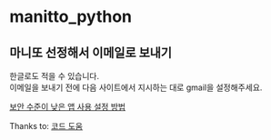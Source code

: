 # manitto_python </br>

## 마니또 선정해서 이메일로 보내기 </br>
한글로도 적을 수 있습니다. </br>
이메일을 보내기 전에 다음 사이트에서 지시하는 대로 gmail을 설정해주세요. </br>

[보안 수준이 낮은 앱 사용 설정 방법](https://pdi-mz-support.zendesk.com/hc/ko/articles/360050901451--Account-%EB%B3%B4%EC%95%88-%EC%88%98%EC%A4%80%EC%9D%B4-%EB%82%AE%EC%9D%80-%EC%95%B1-%EC%82%AC%EC%9A%A9-%EC%84%A4%EC%A0%95-%EB%B0%A9%EB%B2%95)


Thanks to: [코드 도움](https://ktko.tistory.com/entry/JAVA-SMTP%EC%99%80-Mail-%EB%B0%9C%EC%86%A1%ED%95%98%EA%B8%B0Google-Naver)
